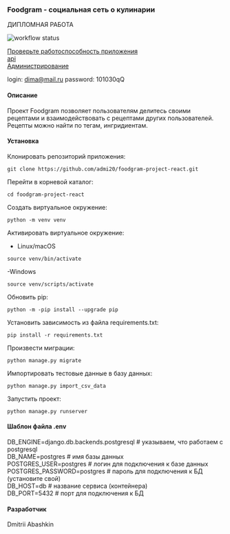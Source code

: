 ### Foodgram - социальная сеть о кулинарии
ДИПЛОМНАЯ РАБОТА

![workflow status](https://github.com/admi20/foodgram-project-react/actions/workflows/foodgram.yml/badge.svg)

[Проверьте работоспособность приложения](http://158.160.15.136/signin/)\
[api](http://158.160.15.136/api/?format=api)\
[Администрирование](http://158.160.15.136/admin/)

login: dima@mail.ru
password: 101030qQ

#### Описание

Проект Foodgram позволяет пользователям делитесь своими рецептами и взаимодействовать с рецептами других пользователей. Рецепты можно найти по тегам, ингридиентам.

#### Установка

Клонировать репозиторий приложения:

```
git clone https://github.com/admi20/foodgram-project-react.git
```

Перейти в корневой каталог:

```
cd foodgram-project-react
```

Создать виртуальное окружение:

```
python -m venv venv
```

Активировать виртуальное окружение:

- Linux/macOS

```
source venv/bin/activate
```

-Windows

```
source venv/scripts/activate
```

Обновить pip:

```
python -m -pip install --upgrade pip
```

Установить зависимость из файла requirements.txt:

```
pip install -r requirements.txt
```

Произвести миграции:

```
python manage.py migrate
```

Импортировать тестовые данные в базу данных:

```
python manage.py import_csv_data
```

Запустить проект:

```
python manage.py runserver
```

#### Шаблон файла .env

DB_ENGINE=django.db.backends.postgresql # указываем, что работаем с postgresql\
DB_NAME=postgres # имя базы данных\
POSTGRES_USER=postgres # логин для подключения к базе данных\
POSTGRES_PASSWORD=postgres # пароль для подключения к БД (установите свой)\
DB_HOST=db # название сервиса (контейнера)\
DB_PORT=5432 # порт для подключения к БД

#### Pазработчик

Dmitrii Abashkin

